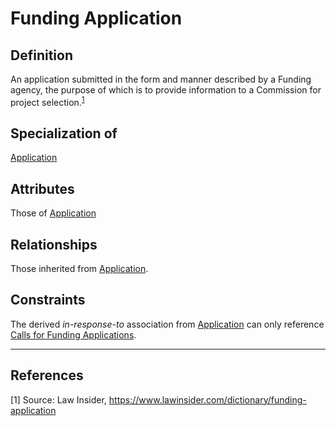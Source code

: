 # Funding Application

## Definition
An application submitted in the form and manner described by a Funding agency, the purpose of which is to provide information to a Commission for project selection.<sup>[1](#fn1)</sup>

## Specialization of
[Application](../entities/Application.md)

## Attributes
Those of [Application](../entities/Application.md#attributes)

## Relationships
Those inherited from [Application](../entities/Application.md#relationships).

## Constraints 
The derived *in-response-to* association from [Application](../entities/Application.md) can only reference [Calls for Funding Applications](../entities/Call_for_Funding_Applications.md).

---

## References
<a name="fn1">\[1\]</a> Source: Law Insider, https://www.lawinsider.com/dictionary/funding-application